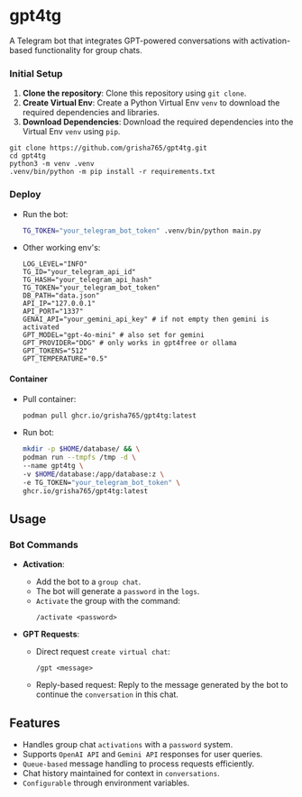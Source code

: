 # gpt4tg
A Telegram bot that integrates GPT-powered conversations with activation-based functionality for group chats.

### Initial Setup

1. **Clone the repository**: Clone this repository using `git clone`.
2. **Create Virtual Env**: Create a Python Virtual Env `venv` to download the required dependencies and libraries.
3. **Download Dependencies**: Download the required dependencies into the Virtual Env `venv` using `pip`.

```shell
git clone https://github.com/grisha765/gpt4tg.git
cd gpt4tg
python3 -m venv .venv
.venv/bin/python -m pip install -r requirements.txt 
```

### Deploy

- Run the bot:
    ```bash
    TG_TOKEN="your_telegram_bot_token" .venv/bin/python main.py
    ```

- Other working env's:
    ```env
    LOG_LEVEL="INFO"
    TG_ID="your_telegram_api_id"
    TG_HASH="your_telegram_api_hash"
    TG_TOKEN="your_telegram_bot_token"
    DB_PATH="data.json"
    API_IP="127.0.0.1"
    API_PORT="1337"
    GENAI_API="your_gemini_api_key" # if not empty then gemini is activated
    GPT_MODEL="gpt-4o-mini" # also set for gemini
    GPT_PROVIDER="DDG" # only works in gpt4free or ollama
    GPT_TOKENS="512"
    GPT_TEMPERATURE="0.5"
    ```

#### Container

- Pull container:
    ```bash
    podman pull ghcr.io/grisha765/gpt4tg:latest
    ```

- Run bot:
    ```bash
    mkdir -p $HOME/database/ && \
    podman run --tmpfs /tmp -d \
    --name gpt4tg \
    -v $HOME/database:/app/database:z \
    -e TG_TOKEN="your_telegram_bot_token" \
    ghcr.io/grisha765/gpt4tg:latest
    ```

## Usage

### Bot Commands

- **Activation**:
    - Add the bot to a `group chat`.
    - The bot will generate a `password` in the `logs`.
    - `Activate` the group with the command:
      ```
      /activate <password>
      ```

- **GPT Requests**:
    - Direct request `create virtual chat`:
      ```
      /gpt <message>
      ```
    - Reply-based request:
      Reply to the message generated by the bot to continue the `conversation` in this chat.

## Features

- Handles group chat `activations` with a `password` system.
- Supports `OpenAI API` and `Gemini API` responses for user queries.
- `Queue-based` message handling to process requests efficiently.
- Chat history maintained for context in `conversations`.
- `Configurable` through environment variables.
